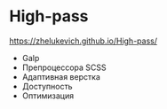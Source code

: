 # High-pass
https://zhelukevich.github.io/High-pass/

- Galp
- Препроцессора SCSS
- Адаптивная верстка
- Доступность
- Оптимизация
